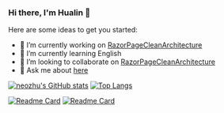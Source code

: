 ### Hi there, I'm Hualin 👋 
Here are some ideas to get you started:

- 🔭 I’m currently working on [RazorPageCleanArchitecture](https://github.com/neozhu/RazorPageCleanArchitecture)
- 🌱 I’m currently learning English
- 👯 I’m looking to collaborate on [RazorPageCleanArchitecture](https://github.com/neozhu/RazorPageCleanArchitecture)
- 💬 Ask me about [here](https://github.com/neozhu/neozhu/issues)



[![neozhu's GitHub stats](https://github-readme-stats.vercel.app/api?username=neozhu&show_icons=true&theme=github_dark)](https://github.com/neozhu/neozhu)
[![Top Langs](https://github-readme-stats.vercel.app/api/top-langs/?username=neozhu&layout=compact&theme=github_dark&hide=css,html,powershell,php,jupyternotebook)](https://github.com/neozhu/neozhu)


[![Readme Card](https://github-readme-stats.vercel.app/api/pin/?username=neozhu&repo=RazorPageCleanArchitecture&theme=github_dark)](https://github.com/neozhu/RazorPageCleanArchitecture)
[![Readme Card](https://github-readme-stats.vercel.app/api/pin/?username=neozhu&repo=CleanArchitectureCodeGenerator&theme=github_dark)](https://github.com/neozhu/CleanArchitectureCodeGenerator)


 
<!--
**neozhu/neozhu** is a ✨ _special_ ✨ repository because its `README.md` (this file) appears on your GitHub profile.

Here are some ideas to get you started:

- 🔭 I’m currently working on ...
- 🌱 I’m currently learning ...
- 👯 I’m looking to collaborate on ...
- 🤔 I’m looking for help with ...
- 💬 Ask me about ...
- 📫 How to reach me: ...
- 😄 Pronouns: ...
- ⚡ Fun fact: ...
-->

